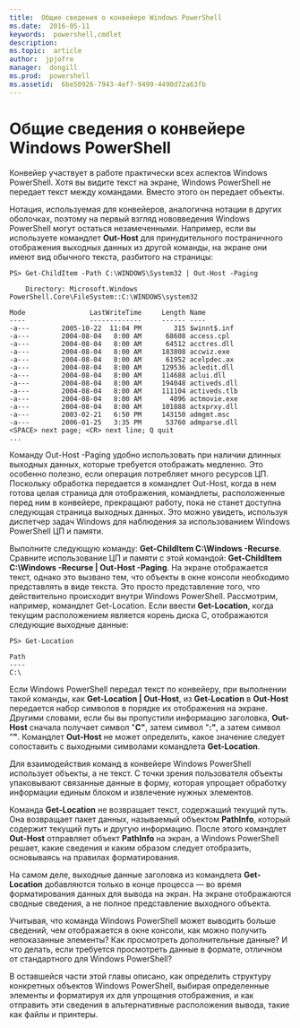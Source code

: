 ```yaml
---
title:  Общие сведения о конвейере Windows PowerShell
ms.date:  2016-05-11
keywords:  powershell,cmdlet
description:  
ms.topic:  article
author:  jpjofre
manager:  dongill
ms.prod:  powershell
ms.assetid:  6be50926-7943-4ef7-9499-4490d72a63fb
---
```


# Общие сведения о конвейере Windows PowerShell
Конвейер участвует в работе практически всех аспектов Windows PowerShell. Хотя вы видите текст на экране, Windows PowerShell не передает текст между командами. Вместо этого он передает объекты.

Нотация, используемая для конвейеров, аналогична нотации в других оболочках, поэтому на первый взгляд нововведения Windows PowerShell могут остаться незамеченными. Например, если вы используете командлет **Out-Host** для принудительного постраничного отображения выходных данных из другой команды, на экране они имеют вид обычного текста, разбитого на страницы:

```
PS> Get-ChildItem -Path C:\WINDOWS\System32 | Out-Host -Paging

    Directory: Microsoft.Windows PowerShell.Core\FileSystem::C:\WINDOWS\system32

Mode                LastWriteTime     Length Name
----                -------------     ------ ----
-a---        2005-10-22  11:04 PM        315 $winnt$.inf
-a---        2004-08-04   8:00 AM      68608 access.cpl
-a---        2004-08-04   8:00 AM      64512 acctres.dll
-a---        2004-08-04   8:00 AM     183808 accwiz.exe
-a---        2004-08-04   8:00 AM      61952 acelpdec.ax
-a---        2004-08-04   8:00 AM     129536 acledit.dll
-a---        2004-08-04   8:00 AM     114688 aclui.dll
-a---        2004-08-04   8:00 AM     194048 activeds.dll
-a---        2004-08-04   8:00 AM     111104 activeds.tlb
-a---        2004-08-04   8:00 AM       4096 actmovie.exe
-a---        2004-08-04   8:00 AM     101888 actxprxy.dll
-a---        2003-02-21   6:50 PM     143150 admgmt.msc
-a---        2006-01-25   3:35 PM      53760 admparse.dll
<SPACE> next page; <CR> next line; Q quit
...
```

Команду Out-Host -Paging удобно использовать при наличии длинных выходных данных, которые требуется отображать медленно. Это особенно полезно, если операция потребляет много ресурсов ЦП. Поскольку обработка передается в командлет Out-Host, когда в нем готова целая страница для отображения, командлеты, расположенные перед ним в конвейере, прекращают работу, пока не станет доступна следующая страница выходных данных. Это можно увидеть, используя диспетчер задач Windows для наблюдения за использованием Windows PowerShell ЦП и памяти.

Выполните следующую команду: **Get-ChildItem C:\Windows -Recurse**. Сравните использование ЦП и памяти с этой командой: **Get-ChildItem C:\Windows -Recurse | Out-Host -Paging**. На экране отображается текст, однако это вызвано тем, что объекты в окне консоли необходимо представлять в виде текста. Это просто представление того, что действительно происходит внутри Windows PowerShell. Рассмотрим, например, командлет Get-Location. Если ввести **Get-Location**, когда текущим расположением является корень диска C, отображаются следующие выходные данные:

```
PS> Get-Location

Path
----
C:\
```

Если Windows PowerShell передал текст по конвейеру, при выполнении такой команды, как **Get-Location | Out-Host**, из **Get-Location** в **Out-Host** передается набор символов в порядке их отображения на экране. Другими словами, если бы вы пропустили информацию заголовка, **Out-Host** сначала получает символ "**C"**, затем символ "**:"**, а затем символ "**\"**. Командлет **Out-Host** не может определить, какое значение следует сопоставить с выходными символами командлета **Get-Location**.

Для взаимодействия команд в конвейере Windows PowerShell использует объекты, а не текст. С точки зрения пользователя объекты упаковывают связанные данные в форму, которая упрощает обработку информации единым блоком и извлечение нужных элементов.

Команда **Get-Location** не возвращает текст, содержащий текущий путь. Она возвращает пакет данных, называемый объектом **PathInfo**, который содержит текущий путь и другую информацию. После этого командлет **Out-Host** отправляет объект **PathInfo** на экран, а Windows PowerShell решает, какие сведения и каким образом следует отобразить, основываясь на правилах форматирования.

На самом деле, выходные данные заголовка из командлета **Get-Location** добавляются только в конце процесса — во время форматирования данных для вывода на экран. На экране отображаются сводные сведения, а не полное представление выходного объекта.

Учитывая, что команда Windows PowerShell может выводить больше сведений, чем отображается в окне консоли, как можно получить непоказанные элементы? Как просмотреть дополнительные данные? И что делать, если требуется просмотреть данные в формате, отличном от стандартного для Windows PowerShell?

В оставшейся части этой главы описано, как определить структуру конкретных объектов Windows PowerShell, выбирая определенные элементы и форматируя их для упрощения отображения, и как отправить эти сведения в альтернативные расположения вывода, такие как файлы и принтеры.



<!--HONumber=May16_HO2-->



